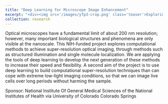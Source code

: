 ```yaml
---
title: "Deep Learning for Microscope Image Enhancement"
excerpt: "<div><img src='/images/yfp3-crop.png' class='teaser'>Exploring computational methods to achieve super-resolution and extreme low-light optical imaging</div>"
collection: research
---
```


Optical microscopes have a fundamental limit of about 200 nm resolution; however, many important biological structures and phenomena are only visible at the nanoscale.  This NIH-funded project explores computational methods to achieve super-resolution optical imaging, through methods such as structured illumination and single molecule localization.  We are applying the tools of deep learning to develop the next generation of these methods to increase their speed and flexibility.   A second aim of the project is to use deep learning to build computational super-resolution techniques than can cope with extreme low-light imaging conditions, so that we can image live cells over long periods without harming the sample. 

Sponsor: National Institute Of General Medical Sciences of the National Institutes of Health via University of Colorado Colorado Springs
